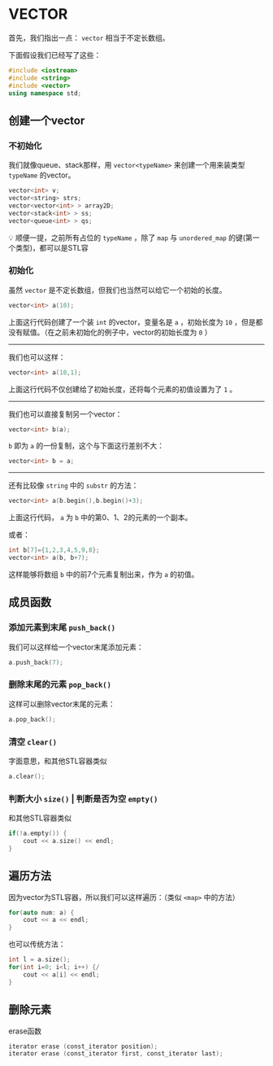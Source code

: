 # VECTOR

首先，我们指出一点： `vector` 相当于不定长数组。

下面假设我们已经写了这些：

```cpp
#include <iostream>
#include <string>
#include <vector>
using namespace std;
```

## 创建一个vector

### 不初始化

我们就像queue、stack那样，用 `vector<typeName>` 来创建一个用来装类型 `typeName` 的vector。

```cpp
vector<int> v;
vector<string> strs;
vector<vector<int> > array2D;
vector<stack<int> > ss;
vector<queue<int> > qs;
```

💡 顺便一提，之前所有占位的 `typeName` ，除了 `map` 与 `unordered_map` 的键(第一个类型)，都可以是STL容


### 初始化

虽然 `vector` 是不定长数组，但我们也当然可以给它一个初始的长度。

```cpp
vector<int> a(10);
```

上面这行代码创建了一个装 `int` 的vector，变量名是 `a` ，初始长度为 `10` ，但是都没有赋值。（在之前未初始化的例子中，vector的初始长度为 `0` ）

---

我们也可以这样：

```cpp
vector<int> a(10,1);
```

上面这行代码不仅创建给了初始长度，还将每个元素的初值设置为了 `1` 。

---

我们也可以直接复制另一个vector：

```cpp
vector<int> b(a);
```

`b` 即为 `a` 的一份复制，这个与下面这行差别不大：

```cpp
vector<int> b = a;
```

---

还有比较像 `string` 中的 `substr` 的方法：

```cpp
vector<int> a(b.begin(),b.begin()+3);
```

上面这行代码， `a` 为 `b` 中的第0、1、2的元素的一个副本。

或者：

```cpp
int b[7]={1,2,3,4,5,9,8};
vector<int> a(b, b+7);
```

这样能够将数组 `b` 中的前7个元素复制出来，作为 `a` 的初值。

## 成员函数

### 添加元素到末尾 `push_back()`

我们可以这样给一个vector末尾添加元素：

```cpp
a.push_back(7);
```

### 删除末尾的元素 `pop_back()`

这样可以删除vector末尾的元素：

```cpp
a.pop_back();
```

### 清空 `clear()`

字面意思，和其他STL容器类似

```cpp
a.clear();
```

### 判断大小 `size()` | 判断是否为空 `empty()`

和其他STL容器类似

```cpp
if(!a.empty()) {
	cout << a.size() << endl;
}
```

## 遍历方法

因为vector为STL容器，所以我们可以这样遍历：（类似 `<map>` 中的方法）

```cpp
for(auto num: a) {
	cout << a << endl;
}
```

也可以传统方法：

```cpp
int l = a.size();
for(int i=0; i<l; i++) {/
	cout << a[i] << endl;
}
```

## 删除元素

erase函数

```cpp
iterator erase (const_iterator position);
iterator erase (const_iterator first, const_iterator last);
```
